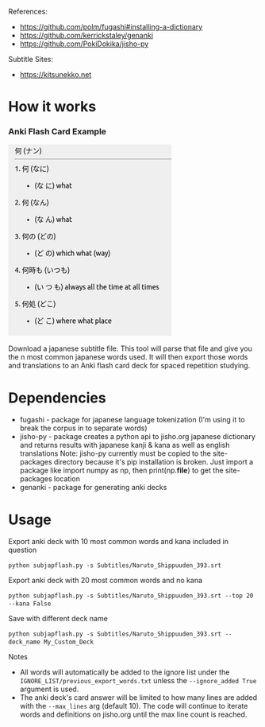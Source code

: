 References:
- https://github.com/polm/fugashi#installing-a-dictionary
- https://github.com/kerrickstaley/genanki
- https://github.com/PokiDokika/jisho-py

Subtitle Sites:
- https://kitsunekko.net

# How it works
### Anki Flash Card Example

![Example](example.png)

Download a japanese subtitle file. This tool will parse that file and give you the n most common japanese words used. It will then export those words and translations to an Anki flash card deck for spaced repetition studying.

# Dependencies
- fugashi - package for japanese language tokenization (I'm using it to break the corpus in to separate words)
- jisho-py - package creates a python api to jisho.org japanese dictionary and returns results with japanese kanji & kana as well as english translations
Note: jisho-py currently must be copied to the site-packages directory because it's pip installation is broken. Just import a package like import numpy as np, then print(np.__file__) to get the site-packages location
- genanki - package for generating anki decks

# Usage
Export anki deck with 10 most common words and kana included in question
```
python subjapflash.py -s Subtitles/Naruto_Shippuuden_393.srt
```
Export anki deck with 20 most common words and no kana
```
python subjapflash.py -s Subtitles/Naruto_Shippuuden_393.srt --top 20 --kana False 
```
Save with different deck name
```
python subjapflash.py -s Subtitles/Naruto_Shippuuden_393.srt --deck_name My_Custom_Deck
```

Notes
- All words will automatically be added to the ignore list under the `IGNORE_LIST/previous_export_words.txt` unless the `--ignore_added True` argument is used.
- The anki deck's card answer will be limited to how many lines are added with the `--max_lines` arg (default 10). The code will continue to iterate words and definitions on jisho.org until the max line count is reached.